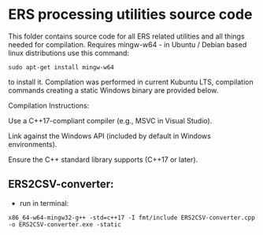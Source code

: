# ERS processing utilities source code

This folder contains source code for all ERS related utilities and all things needed for compilation.
Requires mingw-w64 - in Ubuntu / Debian based linux distributions use this command:

`sudo apt-get install mingw-w64`

to install it. 
Compilation was performed in current Kubuntu LTS, compilation commands creating a static Windows binary are provided below.

Compilation Instructions:

Use a C++17-compliant compiler (e.g., MSVC in Visual Studio).

Link against the Windows API (included by default in Windows environments).

Ensure the C++ standard library supports <filesystem> (C++17 or later).

## ERS2CSV-converter:

- run in terminal:

`x86_64-w64-mingw32-g++ -std=c++17 -I fmt/include ERS2CSV-converter.cpp -o ERS2CSV-converter.exe -static`
